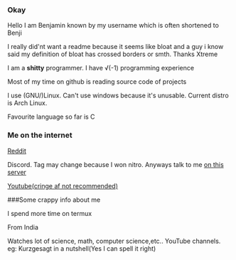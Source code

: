 ### Okay
Hello I am Benjamin known by my username which is often shortened to Benji

I really did'nt want a readme because it seems like bloat and a guy i know said my definition of bloat has crossed borders or smth. Thanks Xtreme

I am a **shitty** programmer. I have √(-1) programming experience

Most of my time on github is reading source code of projects

I use (GNU/)Linux. Can't use windows because it's unusable. Current distro is Arch Linux.

Favourite language so far is C

### Me on the internet
[Reddit](https://www.reddit.com/u/Benjimanrich?utm_medium=android_app&utm_source=share)

Discord. Tag may change because I won nitro. Anyways talk to me [on this server](https://discord.gg/Gcv69JM)

[Youtube(cringe af not recommended)](https://youtube.com/channel/UCPl55kzTlqMx1IkFPg_a4yg)

###Some crappy info about me

I spend more time on termux

From India

Watches lot of science, math, computer science,etc.. YouTube channels. eg: Kurzgesagt in a nutshell(Yes I can spell it right)



<!--
**Benjimanrich/Benjimanrich** is a ✨ _special_ ✨ repository because its `README.md` (this file) appears on your GitHub profile.

Here are some ideas to get you started:

- 🔭 I’m currently working on ...
- 🌱 I’m currently learning ...
- 👯 I’m looking to collaborate on ...
- 🤔 I’m looking for help with ...
- 💬 Ask me about ...
- 📫 How to reach me: ...
- 😄 Pronouns: ...
- ⚡ Fun fact: ...
-->
